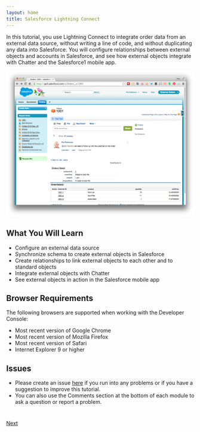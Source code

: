 ```yaml
---
layout: home
title: Salesforce Lightning Connect
---
```

In this tutorial, you use Lightning Connect to integrate order data from an external data source, without writing a line of code, and without duplicating any data into Salesforce. You will configure relationships between external objects and accounts in Salesforce, and see how external objects integrate with Chatter and the Salesforce1 mobile app.

<div style="text-align:center"><img src="images/order-page.png" style="border:none;"/></div>

## What You Will Learn

- Configure an external data source
- Synchronize schema to create external objects in Salesforce
- Create relationships to link external objects to each other and to standard objects
- Integrate external objects with Chatter
- See external objects in action in the Salesforce mobile app


## Browser Requirements

The following browsers are supported when working with the Developer Console:

  - Most recent version of Google Chrome
  - Most recent version of Mozilla Firefox
  - Most recent version of Safari
  - Internet Explorer 9 or higher

## Issues

- Please create an issue [here](https://github.com/developerforce/lightning-connect-tutorial/issues) if you run
into any problems or if you have a suggestion to improve this tutorial.
- You can also use the Comments section at the bottom of each module to ask a question or report a problem.


<div class="row" style="margin-top:40px;">
<div class="col-sm-12">
<a href="create-developer-edition.html" class="btn btn-default pull-right">Next <i class="glyphicon glyphicon-chevron-right"></i></a>
</div>
</div>
